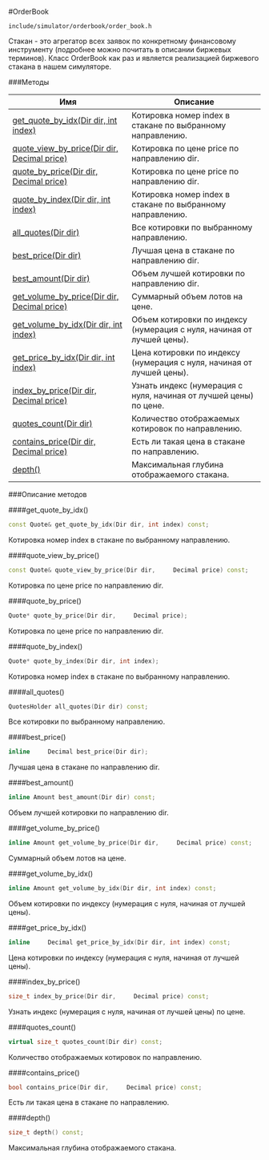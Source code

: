 #OrderBook

`include/simulator/orderbook/order_book.h`


Стакан - это агрегатор всех заявок по конкретному финансовому инструменту (подробнее можно почитать в описании биржевых терминов). Класс OrderBook как раз и является реализацией биржевого стакана в нашем симуляторе.


###Методы


|Имя| Описание|
|------------------|--------------------|
|[get_quote_by_idx(Dir dir, int index)](#get_quote_by_idx)|Котировка номер index в стакане по выбранному направлению.|
|[quote_view_by_price(Dir dir,     Decimal price)](#quote_view_by_price)|Котировка по цене price по направлению dir.|
|[quote_by_price(Dir dir,     Decimal price)](#quote_by_price)|Котировка по цене price по направлению dir.|
|[quote_by_index(Dir dir, int index)](#quote_by_index)|Котировка номер index в стакане по выбранному направлению.|
|[all_quotes(Dir dir)](#all_quotes)|Все котировки по выбранному направлению.|
|[best_price(Dir dir)](#best_price)|Лучшая цена в стакане по направлению dir.|
|[best_amount(Dir dir)](#best_amount)|Объем лучшей котировки по направлению dir.|
|[get_volume_by_price(Dir dir,     Decimal price)](#get_volume_by_price)|Суммарный объем лотов на цене.|
|[get_volume_by_idx(Dir dir, int index)](#get_volume_by_idx)|Объем котировки по индексу (нумерация с нуля, начиная от лучшей цены).|
|[get_price_by_idx(Dir dir, int index)](#get_price_by_idx)|Цена котировки по индексу (нумерация с нуля, начиная от лучшей цены).|
|[index_by_price(Dir dir,     Decimal price)](#index_by_price)|Узнать индекс (нумерация с нуля, начиная от лучшей цены) по цене.|
|[quotes_count(Dir dir)](#quotes_count)|Количество отображаемых котировок по направлению.|
|[contains_price(Dir dir,     Decimal price)](#contains_price)|Есть ли такая цена в стакане по направлению.|
|[depth()](#depth)|Максимальная глубина отображаемого стакана.|

###Описание методов

<a id="get_quote_by_idx"></a>
####get_quote_by_idx()
```c++
const Quote& get_quote_by_idx(Dir dir, int index) const;
```
Котировка номер index в стакане по выбранному направлению.

<a id="quote_view_by_price"></a>
####quote_view_by_price()
```c++
const Quote& quote_view_by_price(Dir dir,     Decimal price) const;
```
Котировка по цене price по направлению dir.

<a id="quote_by_price"></a>
####quote_by_price()
```c++
Quote* quote_by_price(Dir dir,     Decimal price);
```
Котировка по цене price по направлению dir.

<a id="quote_by_index"></a>
####quote_by_index()
```c++
Quote* quote_by_index(Dir dir, int index);
```
Котировка номер index в стакане по выбранному направлению.

<a id="all_quotes"></a>
####all_quotes()
```c++
QuotesHolder all_quotes(Dir dir) const;
```
Все котировки по выбранному направлению.

<a id="best_price"></a>
####best_price()
```c++
inline     Decimal best_price(Dir dir);
```
Лучшая цена в стакане по направлению dir.

<a id="best_amount"></a>
####best_amount()
```c++
inline Amount best_amount(Dir dir) const;
```
Объем лучшей котировки по направлению dir.

<a id="get_volume_by_price"></a>
####get_volume_by_price()
```c++
inline Amount get_volume_by_price(Dir dir,     Decimal price) const;
```
Суммарный объем лотов на цене.

<a id="get_volume_by_idx"></a>
####get_volume_by_idx()
```c++
inline Amount get_volume_by_idx(Dir dir, int index) const;
```
Объем котировки по индексу (нумерация с нуля, начиная от лучшей цены).

<a id="get_price_by_idx"></a>
####get_price_by_idx()
```c++
inline     Decimal get_price_by_idx(Dir dir, int index) const;
```
Цена котировки по индексу (нумерация с нуля, начиная от лучшей цены).

<a id="index_by_price"></a>
####index_by_price()
```c++
size_t index_by_price(Dir dir,     Decimal price) const;
```
Узнать индекс (нумерация с нуля, начиная от лучшей цены) по цене.

<a id="quotes_count"></a>
####quotes_count()
```c++
virtual size_t quotes_count(Dir dir) const;
```
Количество отображаемых котировок по направлению.

<a id="contains_price"></a>
####contains_price()
```c++
bool contains_price(Dir dir,     Decimal price) const;
```
Есть ли такая цена в стакане по направлению.

<a id="depth"></a>
####depth()
```c++
size_t depth() const;
```
Максимальная глубина отображаемого стакана.

